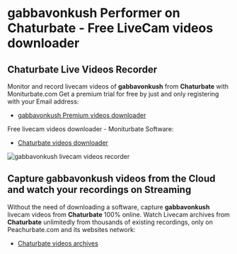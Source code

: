 # gabbavonkush Performer on Chaturbate - Free LiveCam videos downloader

## Chaturbate Live Videos Recorder

Monitor and record livecam videos of **gabbavonkush** from **Chaturbate** with Moniturbate.com
Get a premium trial for free by just and only registering with your Email address:
* [gabbavonkush Premium videos downloader](https://moniturbate.com/request-demo-licence-key.html)

Free livecam videos downloader - Moniturbate Software:
* [Chaturbate videos downloader](https://moniturbate.com/moniturbate-download-software.html)

![gabbavonkush livecam videos recorder](https://peachurnet.com/templates/moniturbate-software.png)


## Capture gabbavonkush videos from the Cloud and watch your recordings on Streaming

Without the need of downloading a software, capture **gabbavonkush** livecam videos from **Chaturbate** 100% online.
Watch Livecam archives from **Chaturbate** unlimitedly from thousands of existing recordings, only on Peachurbate.com and its websites network:
* [Chaturbate videos archives](https://peachurnet.com/)